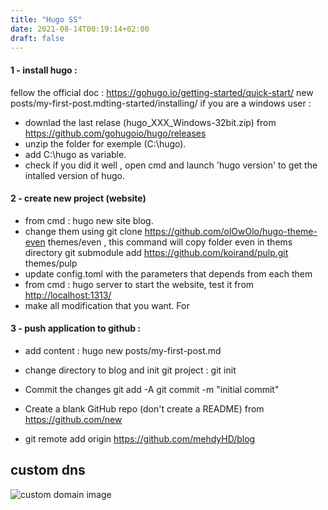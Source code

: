 ```yaml
---
title: "Hugo SS"
date: 2021-08-14T00:19:14+02:00
draft: false
---
```


#### 1 - install hugo :

fellow the official doc : https://gohugo.io/getting-started/quick-start/ new posts/my-first-post.mdting-started/installing/
if you are a windows user :

- downlad the last relase (hugo_XXX_Windows-32bit.zip) from <https://github.com/gohugoio/hugo/releases>
- unzip the folder for exemple (C:\hugo).
- add C:\hugo as variable.
- check if you did it well , open cmd and launch 'hugo version' to get the intalled version of hugo.

#### 2 - create new project (website)

- from cmd : hugo new site blog.
- change them using git clone <https://github.com/olOwOlo/hugo-theme-even> themes/even , this command will copy folder even in thems directory git submodule add https://github.com/koirand/pulp.git themes/pulp
- update config.toml with the parameters that depends from each them
- from cmd : hugo server to start the website, test it from <http://localhost:1313/>
- make all modification that you want. For

#### 3 - push application to github :

- add content : hugo new posts/my-first-post.md

- change directory to blog and init git project : git init
- Commit the changes git add -A git commit -m "initial commit"
- Create a blank GitHub repo (don't create a README) from <https://github.com/new>
- git remote add origin <https://github.com/mehdyHD/blog>

## custom dns

![custom domain image](/images/hugo-ss/custom-dns.jpg)
